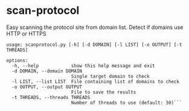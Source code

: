 # scan-protocol
Easy scanning the protocol site from domain list. Detect if domains use HTTP or HTTPS

```
usage: scanprotocol.py [-h] [-d DOMAIN] [-l LIST] [-o OUTPUT] [-t THREADS]

options:
  -h, --help            show this help message and exit
  -d DOMAIN, --domain DOMAIN
                        Single target domain to check
  -l LIST, --list LIST  File containing list of domains to check
  -o OUTPUT, --output OUTPUT
                        File to save the results
  -t THREADS, --threads THREADS
                        Number of threads to use (default: 30)```
